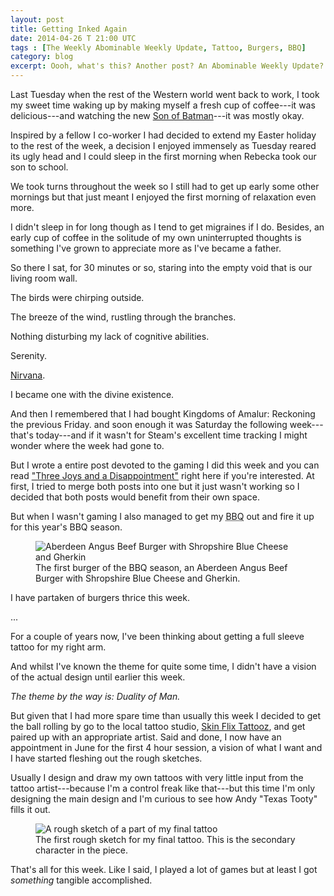 ```yaml
---
layout: post
title: Getting Inked Again
date: 2014-04-26 T 21:00 UTC
tags : [The Weekly Abominable Weekly Update, Tattoo, Burgers, BBQ]
category: blog
excerpt: Oooh, what's this? Another post? An Abominable Weekly Update? Well it's about time. Feast your eyes on a little of this and a little of that.
---
```

Last Tuesday when the rest of the Western world went back to work, I took my sweet time waking up by making myself a fresh cup of coffee---it was delicious---and watching the new [Son of Batman][sob]---it was mostly okay.

Inspired by a fellow I co-worker I had decided to extend my Easter holiday to the rest of the week, a decision I enjoyed immensely as Tuesday reared its ugly head and I could sleep in the first morning when Rebecka took our son to school.

We took turns throughout the week so I still had to get up early some other mornings but that just meant I enjoyed the first morning of relaxation even more.

I didn't sleep in for long though as I tend to get migraines if I do. Besides, an early cup of coffee in the solitude of my own uninterrupted thoughts is something I've grown to appreciate more as I've became a father.

So there I sat, for 30 minutes or so, staring into the empty void that is our living room wall.

The birds were chirping outside.

The breeze of the wind, rustling through the branches.

Nothing disturbing my lack of cognitive abilities.

Serenity.

[Nirvana][nirvana].

I became one with the divine existence.

And then I remembered that I had bought Kingdoms of Amalur: Reckoning the previous Friday. and soon enough it was Saturday the following week---that's today---and if it wasn't for Steam's excellent time tracking I might wonder where the week had gone to.

But I wrote a entire post devoted to the gaming I did this week and you can read ["Three Joys and a Disappointment"][blog] right here if you're interested. At first, I tried to merge both posts into one but it just wasn't working so I decided that both posts would benefit from their own space.

But when I wasn't gaming I also managed to get my <abbr title="Barbecue">BBQ</abbr> out and fire it up for this year's <abbr>BBQ</abbr> season.

<div>
<figure>
	<img src="../../../../assets/posts/getting-inked-again/first-bbq-burger-of-season-2014.jpg" alt="Aberdeen Angus Beef Burger with Shropshire Blue Cheese and Gherkin">
	<figcaption>The first burger of the BBQ season, an Aberdeen Angus Beef Burger with Shropshire Blue Cheese and Gherkin.</figcaption>
</figure>
</div>

I have partaken of burgers thrice this week.

...

For a couple of years now, I've been thinking about getting a full sleeve tattoo for my right arm.

And whilst I've known the theme for quite some time, I didn't have a vision of the actual design until earlier this week.

*The theme by the way is: Duality of Man.*

But given that I had more spare time than usually this week I decided to get the ball rolling by go to the local tattoo studio, [Skin Flix Tattooz][skin], and get paired up with an appropriate artist. Said and done, I now have an appointment in June for the first 4 hour session, a vision of what I want and I have started fleshing out the rough sketches.

Usually I design and draw my own tattoos with very little input from the tattoo artist---because I'm a control freak like that---but this time I'm only designing the main design and I'm curious to see how Andy "Texas Tooty" fills it out.

<div>
<figure>
	<img src="../../../../assets/posts/getting-inked-again/rough-sketch-of-final-tattoo.jpg" alt="A rough sketch of a part of my final tattoo">
	<figcaption>The first rough sketch for my final tattoo. This is the secondary character in the piece.</figcaption>
</figure>
</div>

That's all for this week. Like I said, I played a lot of games but at least I got *something* tangible accomplished.

[sob]: http://en.wikipedia.org/wiki/Son_of_Batman
[skin]: http://www.skinflixtattooz.co.uk/
[blog]: /three-joys-and-a-disappointment
[nirvana]: http://en.wikipedia.org/wiki/Nirvana